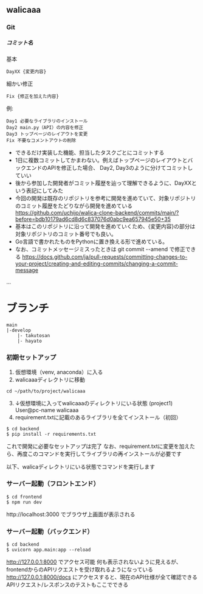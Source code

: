 ## walicaaa

### Git

##### コミット名
基本

```
DayXX {変更内容}
```

細かい修正

```
Fix {修正を加えた内容}
```

例:
```
Day1 必要なライブラリのインストール
Day2 main.py（API）の内容を修正
Day3 トップページのレイアウトを変更
Fix 不要なコメントアウトの削除
```
* できるだけ実装した機能、担当したタスクごとにコミットする
* 1日に複数コミットしてかまわない。例えばトップページのレイアウトとバックエンドのAPIを修正した場合、
Day2, Day3のように分けてコミットしていい
* 後から参加した開発者がコミット履歴を辿って理解できるように、DayXXという表記にしてみた
* 今回の開発は既存のリポジトリを参考に開発を進めていて、対象リポジトリのコミット履歴をたどりながら開発を進めている
https://github.com/uchijo/walica-clone-backend/commits/main/?before=bdb10179ad6cd8d6c837076d0abc9ea657945e50+35
* 基本はこのリポジトリに沿って開発を進めていくため、{変更内容}の部分は対象リポジトリのコミット番号でも良い。
* Go言語で書かれたものをPythonに置き換える形で進めている。
* なお、コミットメッセージミスったときは git commit --amend で修正できる
https://docs.github.com/ja/pull-requests/committing-changes-to-your-project/creating-and-editing-commits/changing-a-commit-message

...

# ブランチ
```
main
|-develop
    |- takutosan
    |- hayato

```
### 初期セットアップ
1. 仮想環境（venv, anaconda）に入る
2. walicaaaディレクトリに移動
```console
cd ~/path/to/project/walicaaa

```
3. ↓仮想環境に入ってwalicaaaのディレクトリにいる状態
(project1) User@pc-name walicaaa
4. requirement.txtに記載のあるライブラリを全てインストール（初回）

```console
$ cd backend
$ pip install -r requirements.txt

```
これで開発に必要なセットアップは完了
なお、requirement.txtに変更を加えたら、再度このコマンドを実行してライブラリの再インストールが必要です

以下、walicaディレクトリにいる状態でコマンドを実行します
### サーバー起動（フロントエンド）
``` console
$ cd frontend
$ npm run dev

```
http://localhost:3000 でブラウザ上画面が表示される

### サーバー起動（バックエンド）
```console
$ cd backend
$ uvicorn app.main:app --reload

```
http://127.0.0.1:8000 でアクセス可能
何も表示されないように見えるが、frontendからのAPIリクエストを受け取れるようになっている
http://127.0.0.1:8000/docs にアクセスすると、現在のAPI仕様が全て確認できる
APIリクエスト/レスポンスのテストもここでできる